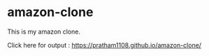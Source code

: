 # amazon-clone
This is my amazon clone. 

Click here for output : https://pratham1108.github.io/amazon-clone/
